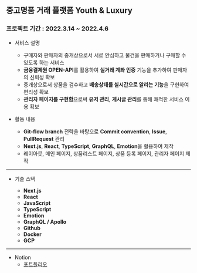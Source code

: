 ## 중고명품 거래 플랫폼 Youth & Luxury

### 프로젝트 기간 : 2022.3.14 ~ 2022.4.6

- 서비스 설명

  - 구매자와 판매자의 중개상으로서 서로 안심하고 물건을 판매하거나 구매할 수 있도록 하는 서비스
  - **금융결제원 OPEN-API**를 활용하여 **실거래 계좌 인증** 기능을 추가하여 판매자의 신뢰성 확보
  - 중개상으로서 상품을 검수하고 **배송상태를 실시간으로 알리는 기능**을 구현하여 편리성 확보
  - **관리자 페이지를 구현함**으로써 **유저 관리**, **게시글 관리**를 통해 쾌적한 서비스 이용 확보
    </br>

- 활동 내용
  - **Git-flow branch** 전략을 바탕으로 **Commit convention**, **Issue**, **PullRequest** 관리
  - **Next.js**, **React**, **TypeScript**, **GraphQL**, **Emotion**을 활용하여 제작
  - 레이아웃, 메인 페이지, 상품리스트 페이지, 상품 등록 페이지, 관리자 페이지 제작

---

- 기술 스택

  - **Next.js**
  - **React**
  - **JavaScript**
  - **TypeScript**
  - **Emotion**
  - **GraphQL / Apollo**
  - **Github**
  - **Docker**
  - **GCP**

---

- Notion
  - [포트폴리오](https://www.notion.so/Team-Project-Youth-Luxury-474a87bdd00849fba79a74d6ed5d0b67)
